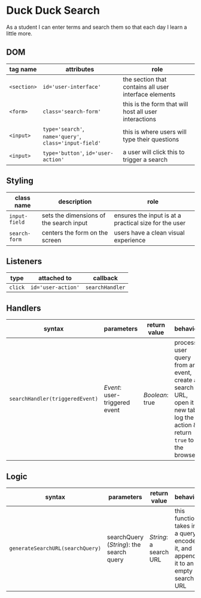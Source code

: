 # Duck Duck Search

As a student I can enter terms and search them so that each day I learn a little more.

## DOM

| tag name | attributes | role |
| --- | --- | --- |
| `<section>` | `id='user-interface'` | the section that contains all user interface elements |
| `<form>` | `class='search-form'` | this is the form that will host all user interactions |
| `<input>` | `type='search'`, `name='query'`, `class='input-field'` | this is where users will type their questions |
| `<input>` | `type='button'`, `id='user-action'` | a user will click this to trigger a search |

## Styling

| class name | description | role |
| --- | --- | --- |
| `input-field` | sets the dimensions of the search input | ensures the input is at a practical size for the user |
| `search-form` | centers the form on the screen | users have a clean visual experience |

## Listeners

| type | attached to | callback |
| --- | --- | --- |
| `click` | `id='user-action'` | `searchHandler` |

## Handlers

| syntax | parameters | return value | behavior |
| --- | --- | --- | --- |
| `searchHandler(triggeredEvent)` | _Event_: user-triggered event | _Boolean_: true | process user query from an event, create a search URL, open it a new tab, log the action & return `true` to the browser |

## Logic

| syntax | parameters | return value | behavior |
| --- | --- | --- | --- |
| `generateSearchURL(searchQuery)` | searchQuery (_String_): the search query | _String_: a search URL | this function takes in a query, encodes it, and appends it to an empty search URL |
